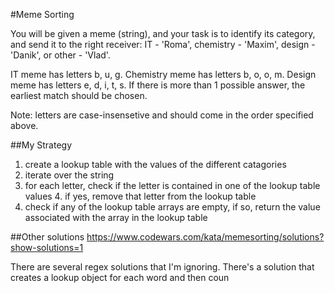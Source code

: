 #Meme Sorting

You will be given a meme (string), and your task is to identify its category, and send it to the right receiver: IT - 'Roma', chemistry - 'Maxim', design - 'Danik', or other - 'Vlad'.

IT meme has letters b, u, g.
Chemistry meme has letters b, o, o, m.
Design meme has letters e, d, i, t, s.
If there is more than 1 possible answer, the earliest match should be chosen.

Note: letters are case-insensetive and should come in the order specified above.

##My Strategy

1.  create a lookup table with the values of the different catagories
2.  iterate over the string
3.  for each letter, check if the letter is contained in one of the lookup table values 4. if yes, remove that letter from the lookup table
4.  check if any of the lookup table arrays are empty, if so, return the value associated with the array in the lookup table

##Other solutions
https://www.codewars.com/kata/memesorting/solutions?show-solutions=1

There are several regex solutions that I'm ignoring.
There's a solution that creates a lookup object for each word and then coun
